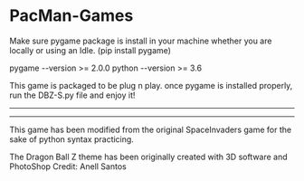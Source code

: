 # PacMan-Games

Make sure pygame package is install in your machine whether you are locally or 
using an Idle. (pip install pygame) 

pygame --version >= 2.0.0
python --version >= 3.6

This game is packaged to be plug n play. once pygame is installed properly,
run the DBZ-S.py file and enjoy it!


-----------------------------------------------------------------------------------
-----------------------------------------------------------------------------------

This game has been modified from the original SpaceInvaders game for the sake of
python syntax practicing.


The Dragon Ball Z theme has been originally created with 3D software and PhotoShop
Credit: Anell Santos

